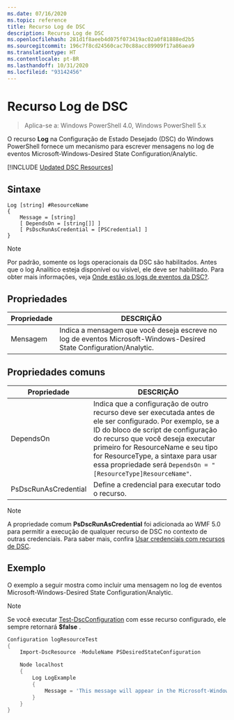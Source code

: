 ```yaml
---
ms.date: 07/16/2020
ms.topic: reference
title: Recurso Log de DSC
description: Recurso Log de DSC
ms.openlocfilehash: 281d1f8aeeb4d075f073419ac02a0f81888ed2b5
ms.sourcegitcommit: 196c7f8cd24560cac70c88acc89909f17a86aea9
ms.translationtype: HT
ms.contentlocale: pt-BR
ms.lasthandoff: 10/31/2020
ms.locfileid: "93142456"
---
```

# <a name="dsc-log-resource"></a>Recurso Log de DSC

> Aplica-se a: Windows PowerShell 4.0, Windows PowerShell 5.x

O recurso **Log** na Configuração de Estado Desejado (DSC) do Windows PowerShell fornece um mecanismo para escrever mensagens no log de eventos Microsoft-Windows-Desired State Configuration/Analytic.

[!INCLUDE [Updated DSC Resources](../../../../../includes/dsc-resources.md)]

## <a name="syntax"></a>Sintaxe

```Syntax
Log [string] #ResourceName
{
    Message = [string]
    [ DependsOn = [string[]] ]
    [ PsDscRunAsCredential = [PSCredential] ]
}
```

> [!NOTE]
> Por padrão, somente os logs operacionais da DSC são habilitados. Antes que o log Analítico esteja disponível ou visível, ele deve ser habilitado. Para obter mais informações, veja [Onde estão os logs de eventos da DSC?](../../../troubleshooting/troubleshooting.md#where-are-dsc-event-logs).

## <a name="properties"></a>Propriedades

| Propriedade |                                                   DESCRIÇÃO                                                    |
| -------- | ---------------------------------------------------------------------------------------------------------------- |
| Mensagem  | Indica a mensagem que você deseja escreve no log de eventos Microsoft-Windows-Desired State Configuration/Analytic. |

## <a name="common-properties"></a>Propriedades comuns

|       Propriedade       |                                                                                                                                                          DESCRIÇÃO                                                                                                                                                           |
| -------------------- | ------------------------------------------------------------------------------------------------------------------------------------------------------------------------------------------------------------------------------------------------------------------------------------------------------------------------------ |
| DependsOn            | Indica que a configuração de outro recurso deve ser executada antes de ele ser configurado. Por exemplo, se a ID do bloco de script de configuração do recurso que você deseja executar primeiro for ResourceName e seu tipo for ResourceType, a sintaxe para usar essa propriedade será `DependsOn = "[ResourceType]ResourceName"`. |
| PsDscRunAsCredential | Define a credencial para executar todo o recurso.                                                                                                                                                                                                                                                                        |

> [!NOTE]
> A propriedade comum **PsDscRunAsCredential** foi adicionada ao WMF 5.0 para permitir a execução de qualquer recurso de DSC no contexto de outras credenciais. Para saber mais, confira [Usar credenciais com recursos de DSC](../../../configurations/runasuser.md).

## <a name="example"></a>Exemplo

O exemplo a seguir mostra como incluir uma mensagem no log de eventos Microsoft-Windows-Desired State Configuration/Analytic.

> [!NOTE]
> Se você executar [Test-DscConfiguration](/powershell/module/PSDesiredStateConfiguration/test-dscconfiguration) com esse recurso configurado, ele sempre retornará **$false** .

```powershell
Configuration logResourceTest
{
    Import-DscResource -ModuleName PSDesiredStateConfiguration

    Node localhost
    {
        Log LogExample
        {
            Message = 'This message will appear in the Microsoft-Windows-Desired State Configuration/Analytic event log.'
        }
    }
}
```
